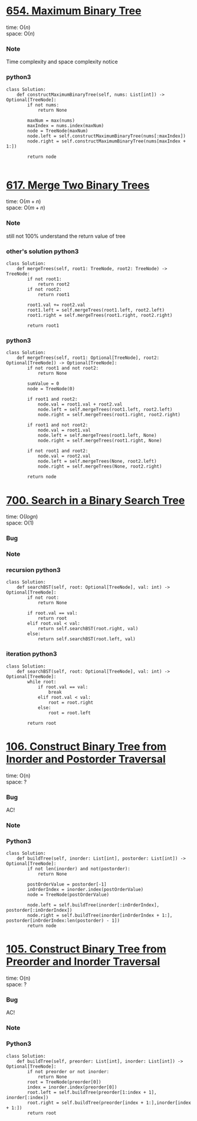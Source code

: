 # [654. Maximum Binary Tree](https://leetcode.com/problems/maximum-binary-tree/)

time: O($n$)\
space: O($n$) 

### Note
Time complexity and space complexity notice

### python3
``` python3
class Solution:
    def constructMaximumBinaryTree(self, nums: List[int]) -> Optional[TreeNode]:
        if not nums:
            return None
        
        maxNum = max(nums)
        maxIndex = nums.index(maxNum)
        node = TreeNode(maxNum)
        node.left = self.constructMaximumBinaryTree(nums[:maxIndex])
        node.right = self.constructMaximumBinaryTree(nums[maxIndex + 1:])

        return node
        
```


# [617. Merge Two Binary Trees](https://leetcode.com/problems/merge-two-binary-trees/description/)

time: O($m + n$)\
space: O($m + n$) 

### Note
still not 100% understand the return value of tree

### other's solution python3
``` python3
class Solution:
    def mergeTrees(self, root1: TreeNode, root2: TreeNode) -> TreeNode:
        if not root1: 
            return root2
        if not root2: 
            return root1

        root1.val += root2.val
        root1.left = self.mergeTrees(root1.left, root2.left)
        root1.right = self.mergeTrees(root1.right, root2.right)
        
        return root1
```

### python3
``` python3
class Solution:
    def mergeTrees(self, root1: Optional[TreeNode], root2: Optional[TreeNode]) -> Optional[TreeNode]:
        if not root1 and not root2:
            return None
        
        sumValue = 0
        node = TreeNode(0)

        if root1 and root2:
            node.val = root1.val + root2.val
            node.left = self.mergeTrees(root1.left, root2.left)
            node.right = self.mergeTrees(root1.right, root2.right)

        if root1 and not root2:
            node.val = root1.val
            node.left = self.mergeTrees(root1.left, None)
            node.right = self.mergeTrees(root1.right, None)

        if not root1 and root2:
            node.val = root2.val
            node.left = self.mergeTrees(None, root2.left)
            node.right = self.mergeTrees(None, root2.right)

        return node
```



# [700. Search in a Binary Search Tree](https://leetcode.com/problems/search-in-a-binary-search-tree/description/)

time: O($logn$)\
space: O(1) 

### Bug

### Note

### recursion python3
``` python3
class Solution:
    def searchBST(self, root: Optional[TreeNode], val: int) -> Optional[TreeNode]:
        if not root:
            return None
        
        if root.val == val:
            return root
        elif root.val < val:
            return self.searchBST(root.right, val)
        else:
            return self.searchBST(root.left, val)

```

### iteration python3
``` python3
class Solution:
    def searchBST(self, root: Optional[TreeNode], val: int) -> Optional[TreeNode]:
        while root:
            if root.val == val:
                break
            elif root.val < val:
                root = root.right
            else:
                root = root.left

        return root

```


# [106. Construct Binary Tree from Inorder and Postorder Traversal](https://leetcode.com/problems/construct-binary-tree-from-inorder-and-postorder-traversal/)

time: O(n)\
space: ?

### Bug
AC!

### Note

### Python3
``` python3
class Solution:
    def buildTree(self, inorder: List[int], postorder: List[int]) -> Optional[TreeNode]:
        if not len(inorder) and not(postorder):
            return None

        postOrderValue = postorder[-1]
        inOrderIndex = inorder.index(postOrderValue)
        node = TreeNode(postOrderValue)

        node.left = self.buildTree(inorder[:inOrderIndex], postorder[:inOrderIndex])
        node.right = self.buildTree(inorder[inOrderIndex + 1:], postorder[inOrderIndex:len(postorder) - 1])
        return node

```


# [105. Construct Binary Tree from Preorder and Inorder Traversal](https://leetcode.com/problems/construct-binary-tree-from-preorder-and-inorder-traversal/)

time: O(n)\
space: ?

### Bug
AC!

### Note

### Python3
``` python3
class Solution:
    def buildTree(self, preorder: List[int], inorder: List[int]) -> Optional[TreeNode]:
        if not preorder or not inorder:
            return None
        root = TreeNode(preorder[0])
        index = inorder.index(preorder[0])
        root.left = self.buildTree(preorder[1:index + 1], inorder[:index])
        root.right = self.buildTree(preorder[index + 1:],inorder[index + 1:])
        return root
        
        
```

